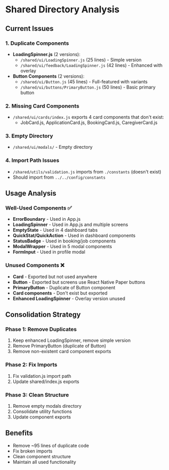 # Shared Directory Analysis

## Current Issues

### 1. Duplicate Components
- **LoadingSpinner.js** (2 versions):
  - `/shared/ui/LoadingSpinner.js` (25 lines) - Simple version
  - `/shared/ui/feedback/LoadingSpinner.js` (42 lines) - Enhanced with overlay
- **Button Components** (2 versions):
  - `/shared/ui/Button.js` (45 lines) - Full-featured with variants
  - `/shared/ui/buttons/PrimaryButton.js` (50 lines) - Basic primary button

### 2. Missing Card Components
- `/shared/ui/cards/index.js` exports 4 card components that don't exist:
  - JobCard.js, ApplicationCard.js, BookingCard.js, CaregiverCard.js

### 3. Empty Directory
- `/shared/ui/modals/` - Empty directory

### 4. Import Path Issues
- `/shared/utils/validation.js` imports from `./constants` (doesn't exist)
- Should import from `../../config/constants`

## Usage Analysis

### Well-Used Components ✅
- **ErrorBoundary** - Used in App.js
- **LoadingSpinner** - Used in App.js and multiple screens
- **EmptyState** - Used in 4 dashboard tabs
- **QuickStat/QuickAction** - Used in dashboard components
- **StatusBadge** - Used in booking/job components
- **ModalWrapper** - Used in 5 modal components
- **FormInput** - Used in profile modal

### Unused Components ❌
- **Card** - Exported but not used anywhere
- **Button** - Exported but screens use React Native Paper buttons
- **PrimaryButton** - Duplicate of Button component
- **Card components** - Don't exist but exported
- **Enhanced LoadingSpinner** - Overlay version unused

## Consolidation Strategy

### Phase 1: Remove Duplicates
1. Keep enhanced LoadingSpinner, remove simple version
2. Remove PrimaryButton (duplicate of Button)
3. Remove non-existent card component exports

### Phase 2: Fix Imports
1. Fix validation.js import path
2. Update shared/index.js exports

### Phase 3: Clean Structure
1. Remove empty modals directory
2. Consolidate utility functions
3. Update component exports

## Benefits
- Remove ~95 lines of duplicate code
- Fix broken imports
- Clean component structure
- Maintain all used functionality